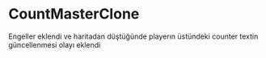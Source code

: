 # CountMasterClone
Engeller eklendi ve haritadan düştüğünde playerın üstündeki counter textin güncellenmesi olayı eklendi
